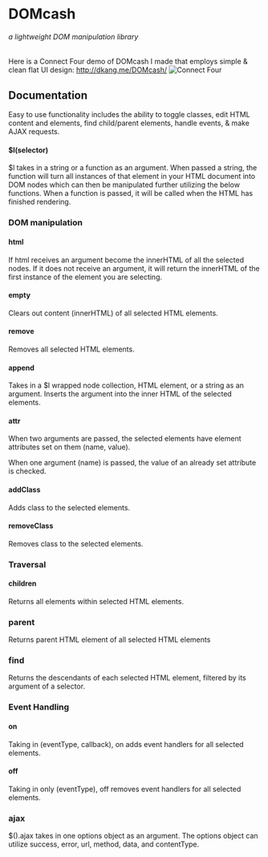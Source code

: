 # DOMcash
###### a lightweight DOM manipulation library

Here is a Connect Four demo of DOMcash I made that employs simple & clean flat UI design: http://dkang.me/DOMcash/
![Connect Four](https://s3.amazonaws.com/balmybnb-dev/connect-four.png)

## Documentation
Easy to use functionality includes the ability to toggle classes, edit HTML content and elements, find child/parent elements, handle events, & make AJAX requests.

#### $l(selector)
$l takes in a string or a function as an argument. When passed a string, the function will turn all instances of that element in your HTML document into DOM nodes which can then be manipulated further utilizing the below functions. When a function is passed, it will be called when the HTML has finished rendering.

### DOM manipulation
#### html
If html receives an argument become the innerHTML of all the selected nodes. If it does not receive an argument, it will return the innerHTML of the first instance of the element you are selecting.
#### empty
Clears out content (innerHTML) of all selected HTML elements.
#### remove
Removes all selected HTML elements.
#### append
Takes in a $l wrapped node collection, HTML element, or a string as an argument. Inserts the argument into the inner HTML of the selected elements.
#### attr
When two arguments are passed, the selected elements have element attributes set on them (name, value).

When one argument (name) is passed, the value of an already set attribute is checked.
#### addClass
Adds class to the selected elements.
#### removeClass
Removes class to the selected elements.
### Traversal
#### children
Returns all elements within selected HTML elements.
### parent
Returns parent HTML element of all selected HTML elements
### find
Returns the descendants of each selected HTML element, filtered by its argument of a selector.
### Event Handling
#### on
Taking in (eventType, callback), on adds event handlers for all selected elements.
#### off
Taking in only (eventType), off removes event handlers for all selected elements.
### ajax
$().ajax takes in one options object as an argument. The options object can utilize success, error, url, method, data, and contentType.
